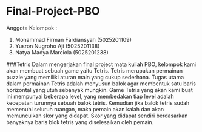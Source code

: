 # Final-Project-PBO

Anggota Kelompok :
1. Mohammad Firman Fardiansyah (5025201109)
2. Yusron Nugroho Aji (5025201138)
3. Natya Madya Marciola (5025201238)

###Tetris
Dalam mengerjakan final project mata kuliah PBO, kelompok kami akan membuat sebuah game yaitu Tetris. Tetris merupakan permainan puzzle yang memiliki aturan main yang cukup sederhana. Tugas utama dalam permainan Tetris adalah menyusun balok agar membentuk satu baris horizontal yang utuh sebanyak mungkin. Game Tetris yang akan kami buat ini mempunyai beberapa level, yang membedakan tiap level adalah kecepatan turunnya sebuah balok tetris. Kemudian jika balok tetris sudah memenuhi seluruh ruangan, maka pemain akan kalah dan akan memunculkan skor yang didapat. Skor yang didapat sendiri berdasarkan banyaknya baris blok tetris yang diselesaikan oleh pemain.
